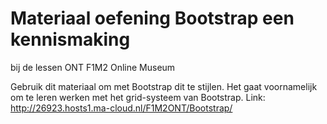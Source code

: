 # Materiaal oefening Bootstrap een kennismaking

bij de lessen ONT F1M2 Online Museum

Gebruik dit materiaal om met Bootstrap dit te stijlen.
Het gaat voornamelijk om te leren werken met het grid-systeem van Bootstrap.
Link: http://26923.hosts1.ma-cloud.nl/F1M2ONT/Bootstrap/